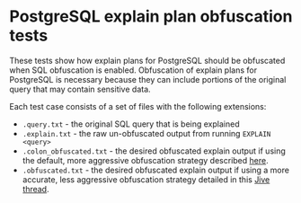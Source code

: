 # PostgreSQL explain plan obfuscation tests

These tests show how explain plans for PostgreSQL should be obfuscated when SQL obfuscation is enabled. Obfuscation of explain plans for PostgreSQL is necessary because they can include portions of the original query that may contain sensitive data.

Each test case consists of a set of files with the following extensions:

- `.query.txt` - the original SQL query that is being explained
- `.explain.txt` - the raw un-obfuscated output from running `EXPLAIN <query>`
- `.colon_obfuscated.txt` - the desired obfuscated explain output if using the default, more aggressive obfuscation strategy described [here](https://newrelic.atlassian.net/wiki/display/eng/Obfuscating+PostgreSQL+Explain+plans).
- `.obfuscated.txt` - the desired obfuscated explain output if using a more accurate, less aggressive obfuscation strategy detailed in this [Jive thread](https://newrelic.jiveon.com/thread/1851).
